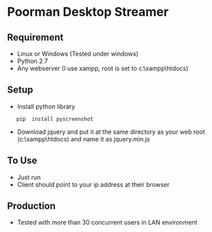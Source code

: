 # Poorman Desktop Streamer

## Requirement
- Linux or Windows (Tested under windows)
- Python 2.7
- Any webserver (I use xampp, root is set to c:\xampp\htdocs) 

## Setup
- Install python library 
```
   pip  install pyscreenshot
```
- Download jquery and put it at the same directory as your web root (c:\xampp\htdocs)  and name it as jquery.min.js

## To Use 
- Just run
- Client should point to your ip address at their browser
 

## Production
- Tested with more than 30 concurrent users in LAN environment



    
